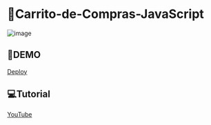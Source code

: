 # 🛒Carrito-de-Compras-JavaScript
![image](https://drive.google.com/uc?export=view&id=1mgF10d5yVdjBh1rfwrPBvKYhHPQ349FW)

## 🚀DEMO
 [Deploy](https://carrito-de-compras-js.vercel.app/)

## 💻Tutorial
[YouTube](https://youtu.be/2V893ODC2UY)

